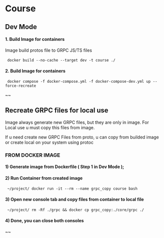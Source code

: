 <h1>Course</h1>

<h2>Dev Mode</h2>

<h4>1. Build Image for containers</h4>
<description>Image build protos file to GRPC JS/TS files</description><br><br>
<code> docker build --no-cache --target dev -t course ./ </code>

<h4>2. Build Image for containers</h4>
<code> docker compose -f docker-compose.yml -f docker-compose-dev.yml up --force-recreate
</code>


~~<h2>Recreate GRPC files for local use</h2>

Image always generate new GRPC files, but they are only in image. For Local use u must copy this files from image.

If u need create new GRPC Files from proto, u can copy from builded image or create local on your system using protoc 

<h3>FROM DOCKER IMAGE</h3>
<h4>1) Generate image from Dockerfile ( Step 1 in Dev Mode );</h4>

<h4>2) Run Container from created image </h4>
<code> ~/project/ docker run -it --rm --name grpc_copy course bash</code>

<h4>3) Open new console tab and copy files from container to local file </h4>
<code> ~/project/ rm -Rf ./grpc && docker cp grpc_copy:./core/grpc ./</code>

<h4>4) Done, you can close both consoles </h4>~~

